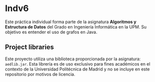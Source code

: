 Indv6
=====================================

Este práctica individual forma parte de la asignatura **Algoritmos y Estructura de Datos** del Grado en Ingeniería Informática en la UPM.
Su objetivo es entender el uso de grafos en Java.

## Project libraries

Este proyecto utiliza una biblioteca proporcionada por la asignatura: `aedlib.jar`. Esta librería es de uso exclusivo para fines académicos en el contexto de la Universidad Politécnica de Madrid y no se incluye en este repositorio por motivos de licencia.
